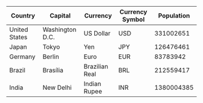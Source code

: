 | **Country**   | **Capital**     | **Currency**   | **Currency Symbol** | **Population** |
| ------------- | --------------- | -------------- | ------------------- | -------------- |
| United States | Washington D.C. | US Dollar      | USD                 | 331002651      |
| Japan         | Tokyo           | Yen            | JPY                 | 126476461      |
| Germany       | Berlin          | Euro           | EUR                 | 83783942       |
| Brazil        | Brasília        | Brazilian Real | BRL                 | 212559417      |
| India         | New Delhi       | Indian Rupee   | INR                 | 1380004385     |
